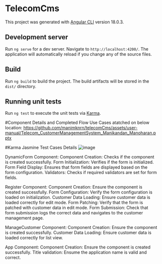 # TelecomCms

This project was generated with [Angular CLI](https://github.com/angular/angular-cli) version 18.0.3.

## Development server

Run `ng serve` for a dev server. Navigate to `http://localhost:4200/`. The application will automatically reload if you change any of the source files.

## Build

Run `ng build` to build the project. The build artifacts will be stored in the `dist/` directory.

## Running unit tests

Run `ng test` to execute the unit tests via [Karma](https://karma-runner.github.io).

#Component Details and Completed Flow Use Cases atatched on below location:
https://github.com/manimknrn/telecomCms/assets/user-manual/Telecom_CustomerManagementSystem_Manikandan_Manoharan.pptx

#Karma Jasmine Test Cases Details
![image](https://github.com/manimknrn/telecomCms/assets/65593713/2563e123-be18-467b-9633-0efbe6c1b17c)

DynamicForm Component:
Component Creation: Checks if the component is created successfully.
Form Initialization: Verifies if the form is initialized.
Form Field Display: Ensures that form fields are displayed based on the form configuration.
Validators: Checks if required validators are set for form fields.

Register Component:
Component Creation: Ensure the component is created successfully.
Form Configuration: Verify the form configuration is loaded on initialization.
Customer Data Loading: Ensure customer data is loaded correctly for edit mode.
Form Patching: Verify that the form is patched with customer data in edit mode.
Form Submission: Check that form submission logs the correct data and navigates to the customer management page.

ManageCustomer Component: 
Component Creation: Ensure the component is created successfully.
Customer Data Loading: Ensure customer data is loaded correctly for list view.

App Component: 
Component Creation: Ensure the component is created successfully.
Title validation: Ensume the application name is valid and correct.
